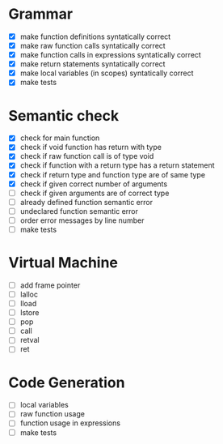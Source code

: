 # Grammar
- [x] make function definitions syntatically correct
- [x] make raw function calls syntatically correct
- [x] make function calls in expressions syntatically correct
- [x] make return statements syntatically correct
- [x] make local variables (in scopes) syntatically correct
- [x] make tests

# Semantic check
- [x] check for main function
- [x] check if void function has return with type
- [x] check if raw function call is of type void
- [x] check if function with a return type has a return statement
- [x] check if return type and function type are of same type
- [x] check if given correct number of arguments
- [ ] check if given arguments are of correct type
- [ ] already defined function semantic error
- [ ] undeclared function semantic error
- [ ] order error messages by line number
- [ ] make tests

# Virtual Machine
- [ ] add frame pointer
- [ ] lalloc
- [ ] lload
- [ ] lstore
- [ ] pop
- [ ] call
- [ ] retval
- [ ] ret

# Code Generation
- [ ] local variables
- [ ] raw function usage
- [ ] function usage in expressions
- [ ] make tests
